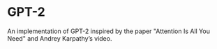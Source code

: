 # GPT-2
An implementation of GPT-2 inspired by the paper "Attention Is All You Need" and Andrey Karpathy’s video.
